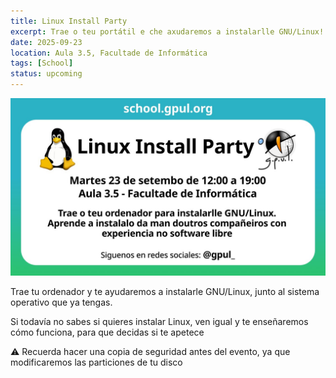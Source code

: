 ```yaml
---
title: Linux Install Party
excerpt: Trae o teu portátil e che axudaremos a instalarlle GNU/Linux!
date: 2025-09-23
location: Aula 3.5, Facultade de Informática
tags: [School]
status: upcoming
---
```


![](poster-install-party.png)

Trae tu ordenador y te ayudaremos a instalarle GNU/Linux, junto al sistema operativo que ya tengas.

Si todavía no sabes si quieres instalar Linux, ven igual y te enseñaremos cómo funciona, para que decidas si te apetece

⚠️ Recuerda hacer una copia de seguridad antes del evento, ya que modificaremos las particiones de tu disco
